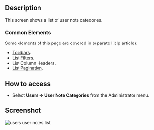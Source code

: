 <!-- Filename: Help4.x:User_Notes:_Categories / Display title: User Notes: Categories -->

## Description

This screen shows a list of user note categories.

### Common Elements

Some elements of this page are covered in separate Help articles:

* [Toolbars](jdocmanual?article=help/common-elements/toolbars).
* [List Filters](jdocmanual?article=help/common-elements/list-filters).
* [List Column Headers](jdocmanual?article=help/common-elements/list-column-headers).
* [List Pagination](jdocmanual?article=help/common-elements/list-pagination).

## How to access

- Select **Users → User Note Categories** from the Administrator menu.

## Screenshot

![users user notes list](../../../en/images/users/users-user-notes-categories-list.png)
